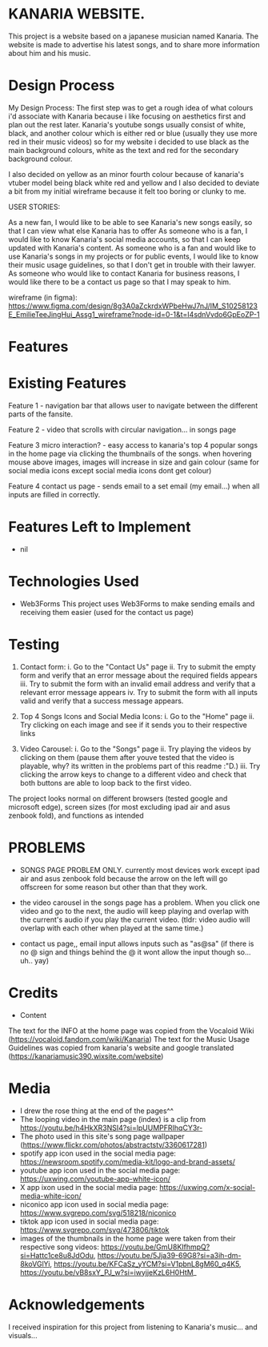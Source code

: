 # KANARIA WEBSITE.
This project is a website based on a japanese musician named Kanaria. The website is made to advertise his latest songs, and to share more information about him and his music.

# Design Process
My Design Process:
The first step was to get a rough idea of what colours i'd associate with Kanaria because i like focusing on aesthetics first and plan out the rest later.
Kanaria's youtube songs usually consist of white, black, and another colour which is either red or blue (usually they use more red in their music videos) so for my website i decided to use black as the main background colours, white as the text and red for the secondary background colour.

I also decided on yellow as an minor fourth colour because of kanaria's vtuber model being black white red and yellow and I also decided to deviate a bit from my initial wireframe because it felt too boring or clunky to me.

USER STORIES:

As a new fan, I would like to be able to see Kanaria's new songs easily, so that I can view what else Kanaria has to offer
As someone who is a fan, I would like to know Kanaria's social media accounts, so that I can keep updated with Kanaria's content.
As someone who is a fan and would like to use Kanaria's songs in my projects or for public events, I would like to know their music usage guidelines, so that I don't get in trouble with their lawyer.
As someone who would like to contact Kanaria for business reasons, I would like there to be a contact us page so that I may speak to him.

wireframe (in figma): https://www.figma.com/design/8g3A0aZckrdxWPbeHwJ7nJ/IM_S10258123E_EmilieTeeJingHui_Assg1_wireframe?node-id=0-1&t=I4sdnVvdo6GpEoZP-1 

# Features
# Existing Features
Feature 1 - navigation bar that allows user to navigate between the different parts of the fansite.

Feature 2 - video that scrolls with circular navigation... in songs page

Feature 3 micro interaction? - easy access to kanaria's top 4 popular songs in the home page via clicking the thumbnails of the songs. when hovering mouse above images, images will increase in size and gain colour (same for social media icons except social media icons dont get colour)

Feature 4 contact us page - sends email to a set email (my email...) when all inputs are filled in correctly.

# Features Left to Implement
- nil


# Technologies Used
- Web3Forms
This project uses Web3Forms to make sending emails and receiving them easier (used for the contact us page)

# Testing

1. Contact form:
i. Go to the "Contact Us" page
ii. Try to submit the empty form and verify that an error message about the required fields appears
iii. Try to submit the form with an invalid email address and verify that a relevant error message appears
iv. Try to submit the form with all inputs valid and verify that a success message appears.

2. Top 4 Songs Icons and Social Media Icons:
i. Go to the "Home" page
ii. Try clicking on each image and see if it sends you to their respective links

3. Video Carousel:
i. Go to the "Songs" page
ii. Try playing the videos by clicking on them (pause them after youve tested that the video is playable, why? its written in the problems part of this readme :"D.)
iii. Try clicking the arrow keys to change to a different video and check that both buttons are able to loop back to the first video.

The project looks normal on different browsers (tested google and microsoft edge), screen sizes (for most excluding ipad air and asus zenbook fold), and functions as intended


# PROBLEMS
- SONGS PAGE PROBLEM ONLY. currently most devices work except ipad air and asus zenbook fold because the arrow on the left will go offscreen for some reason but other than that they work. 

- the video carousel in the songs page has a problem. When you click one video and go to the next, the audio will keep playing and overlap with the current's audio if you play the current video. (tldr: video audio will overlap with each other when played at the same time.)

- contact us page,, email input allows inputs such as "as@sa" (if there is no @ sign and things behind the @ it wont allow the input though so... uh.. yay)

# Credits
- Content

The text for the INFO at the home page was copied from the Vocaloid Wiki (https://vocaloid.fandom.com/wiki/Kanaria)
The text for the Music Usage Guidelines was copied from kanaria's website and google translated (https://kanariamusic390.wixsite.com/website)
# Media

- I drew the rose thing at the end of the pages^^
- The looping video in the main page (index) is a clip from https://youtu.be/h4HkXR3NSI4?si=lpUUMPFRIhqCY3r- 
- The photo used in this site's song page wallpaper (https://www.flickr.com/photos/abstractstv/3360617281)
- spotify app icon used in the social media page: https://newsroom.spotify.com/media-kit/logo-and-brand-assets/ 
- youtube app icon used in the social media page: https://uxwing.com/youtube-app-white-icon/
- X app ixon used in the social media page: https://uxwing.com/x-social-media-white-icon/
- niconico app icon used in social media page: https://www.svgrepo.com/svg/518218/niconico
- tiktok app icon used in social media page: https://www.svgrepo.com/svg/473806/tiktok
- images of the thumbnails in the home page were taken from their respective song videos: https://youtu.be/GmU8KIfhmpQ?si=Hattc1ce8u8JdOdu, https://youtu.be/5Jja39-69G8?si=a3ih-dm-8koVGlYi, https://youtu.be/KFCaSz_yYCM?si=V1pbnL8gM60_q4K5, https://youtu.be/vB8sxY_PJ_w?si=iwyjjeKzL6H0HtM_

# Acknowledgements
I received inspiration for this project from listening to Kanaria's music... and visuals...